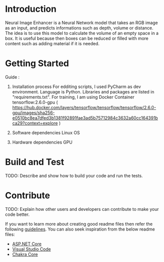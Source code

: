 # Introduction 
Neural Image Enhancer is a Neural Network model that takes an RGB image as an input, and predicts informations such as depth, volume or distance.
The idea is to use this model to calculate the volume of an empty space in a box. It is useful because then boxes can be reduced or filled with more content such as adding material if it is needed.
    

# Getting Started
 Guide :
1.	Installation process
For edditing scripts, I used PyCharm as dev environment. Language is Python. Libraries and packages are listed in "requirements.txt". 
For training, I am using Docker Container tensorflow:2.6.0-gpu
 ( https://hub.docker.com/layers/tensorflow/tensorflow/tensorflow/2.6.0-gpu/images/sha256-e0510bc8ea7dfed3b1381f92891fae3ad5b75712984c3632a60cc164391bca29?context=explore )

2. Software dependencies
Linux OS

3. Hardware dependencies
GPU


# Build and Test
TODO: Describe and show how to build your code and run the tests. 

# Contribute
TODO: Explain how other users and developers can contribute to make your code better. 

If you want to learn more about creating good readme files then refer the following [guidelines](https://docs.microsoft.com/en-us/azure/devops/repos/git/create-a-readme?view=azure-devops). You can also seek inspiration from the below readme files:
- [ASP.NET Core](https://github.com/aspnet/Home)
- [Visual Studio Code](https://github.com/Microsoft/vscode)
- [Chakra Core](https://github.com/Microsoft/ChakraCore)